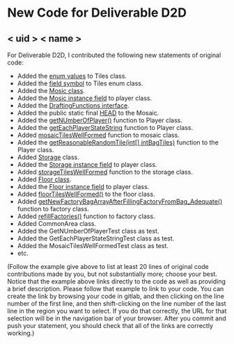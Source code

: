 # New Code for Deliverable D2D

## < uid > < name >

For Deliverable D2D, I contributed the following new statements of original code:


- Added the [enum values](https://gitlab.cecs.anu.edu.au/u7274095/comp1110-ass2-tue12t/-/blob/master/src/comp1110/ass2/D2B/Tiles.java#L5-10) to Tiles class.
- Added the [field symbol](https://gitlab.cecs.anu.edu.au/u7274095/comp1110-ass2-tue12t/-/blob/master/src/comp1110/ass2/D2B/Tiles.java#L13) to Tiles enum class.
- Added the [Mosic class](https://gitlab.cecs.anu.edu.au/u7274095/comp1110-ass2-tue12t/-/blob/master/src/comp1110/ass2/D2B/Mosaic.java).
- Added the [Mosic instance field](https://gitlab.cecs.anu.edu.au/u7274095/comp1110-ass2-tue12t/-/blob/master/src/comp1110/ass2/D2B/Player.java#L12) to player class.  
- Added the [DraftingFunctions interface](https://gitlab.cecs.anu.edu.au/u7274095/comp1110-ass2-tue12t/-/blob/master/src/comp1110/ass2/D2B/DraftingFunctions.java).
- Added the public static final [HEAD](https://gitlab.cecs.anu.edu.au/u7274095/comp1110-ass2-tue12t/-/blob/master/src/comp1110/ass2/D2B/Mosaic.java#L6) to the Mosaic.   
- Added the [getNUmberOfPlayer()](https://gitlab.cecs.anu.edu.au/u7274095/comp1110-ass2-tue12t/-/blob/master/src/comp1110/ass2/D2B/Player.java#L79-113) function to Player class.
- Added the [getEachPlayerStateString](https://gitlab.cecs.anu.edu.au/u7274095/comp1110-ass2-tue12t/-/blob/master/src/comp1110/ass2/D2B/Player.java#L47-70) function to Player class.
- Added [mosaicTilesWellFormed](https://gitlab.cecs.anu.edu.au/u7274095/comp1110-ass2-tue12t/-/blob/master/src/comp1110/ass2/D2B/Mosaic.java#L22-77) function to mosaic class.
- Added the [getReasonableRandomTile(int[] intBagTiles)](https://gitlab.cecs.anu.edu.au/u7274095/comp1110-ass2-tue12t/-/blob/master/src/comp1110/ass2/D2B/Player.java#L121-157) function to the Player class. 
- Added [Storage](https://gitlab.cecs.anu.edu.au/u7274095/comp1110-ass2-tue12t/-/blob/master/src/comp1110/ass2/D2B/Storage.java) class.
- Added the [Storage instance field](https://gitlab.cecs.anu.edu.au/u7274095/comp1110-ass2-tue12t/-/blob/master/src/comp1110/ass2/D2B/Player.java#L13) to player class.  
- Added [storageTilesWellFormed](https://gitlab.cecs.anu.edu.au/u7274095/comp1110-ass2-tue12t/-/blob/master/src/comp1110/ass2/D2B/Storage.java#L17-71) function to the storage class.
- Added [Floor class](https://gitlab.cecs.anu.edu.au/u7274095/comp1110-ass2-tue12t/-/blob/master/src/comp1110/ass2/D2B/Floor.java).
- Added the [Floor instance field](https://gitlab.cecs.anu.edu.au/u7274095/comp1110-ass2-tue12t/-/blob/master/src/comp1110/ass2/D2B/Player.java#L14) to player class.  
- Added [floorTilesWellFormed()](https://gitlab.cecs.anu.edu.au/u7274095/comp1110-ass2-tue12t/-/blob/master/src/comp1110/ass2/D2B/Floor.java#L19-62) to the floor class.
- Added [getNewFactoryBagArrayAfterFillingFactoryFromBag_Adequate()](https://gitlab.cecs.anu.edu.au/u7274095/comp1110-ass2-tue12t/-/blob/master/src/comp1110/ass2/D2B/Factory.java#L48-100) function to factory class.
- Added [refillFactories()]() function to factory class.
- Added CommonArea class.  
- Added the GetNUmberOfPlayerTest class as test.
- Added the GetEachPlayerStateStringTest class as test.
- Added the MosaicTilesWellFormedTest class as test.
- etc.

(Follow the example give above to list at least 20 lines of original code contributions made by you, but not substantially more; choose your best. Notice that the example above links directly to the code as well as providing a brief description.   Please follow that example to link to your code.  You can create the link by browsing your code in gitlab, and then clicking on the line number of the first line, and then shift-clicking on the line number of the last line in the region you want to select.  If you do that correctly, the URL for that selection will be in the navigation bar of your browser.  After you commit and push your statement, you should check that all of the links are correctly working.)